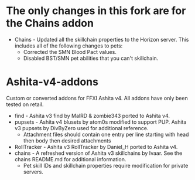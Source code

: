 #  The only changes in this fork are for the Chains addon

- Chains - Updated all the skillchain properties to the Horizon server. This includes all of the following changes to pets:
  -  Corrected the SMN Blood Pact values.
  -  Disabled BST/SMN pet abilities that you can't skillchain.  

# Ashita-v4-addons
Custom or converted addons for FFXI Ashita v4. All addons have only been tested on retail. 

- find - Ashita v3 find by MalRD & zombie343 ported to Ashita v4.
- pupsets - Ashita v4 blusets by atom0s modified to support PUP. Ashita v3 pupsets by DivByZero used for additional reference.
  - Attachment files should contain one entry per line starting with head then body then desired attachments
- RollTracker - Ashita v3 RollTracker by Daniel_H ported to Ashita v4.
- chains - A refreshed version of Ashita v3 skillchains by Ivaar. See the chains README.md for additional information.
  - Pet skill IDs and skillchain properties require modification for private servers.
